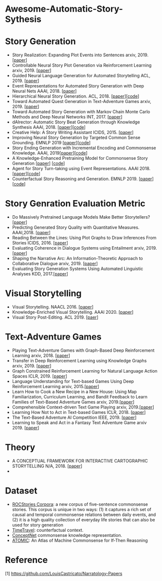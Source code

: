 # Awesome-Automatic-Story-Sythesis

# Story Generation  
- Story Realization: Expanding Plot Events into Sentences arxiv, 2019. [[paper](https://arxiv.org/abs/1909.03480)]
- Controllable Neural Story Plot Generation via Reinforcement Learning arxiv, 2019. [[paper](https://arxiv.org/abs/1809.10736)]  
- Guided Neural Language Generation for Automated Storytelling ACL, 2019. [[paper](https://www.aclweb.org/anthology/W19-3405/)]  
- Event Representations for Automated Story Generation with Deep Neural Nets AAAI, 2018. [[paper](https://www.aaai.org/ocs/index.php/AAAI/AAAI18/paper/view/17046/15769)]  
- Hierarchical Neural Story Generation. ACL, 2018.  [[paper](https://arxiv.org/abs/1805.04833)][[code](https://github.com/kevalnagda/StoryGeneration)]  
- Toward Automated Quest Generation in Text-Adventure Games arxiv, 2019. [[paper](https://arxiv.org/abs/1909.06283)]  
- Toward Automated Story Generation with Markov Chain Monte Carlo Methods and Deep Neural Networks INT, 2017. [[paper](https://www.cc.gatech.edu/~riedl/pubs/int17.pdf)]  
- dAIrector: Automatic Story Beat Generation through Knowledge Synthesis AAAI, 2018.  [[paper](https://arxiv.org/abs/1811.03423)][[code](https://github.com/korymath/dairector)] 
- Creative Help: A Story Writing Assistant ICIDS, 2015. [[paper](https://people.ict.usc.edu/gordon/public_html/publications/ICIDS15.PDF)]  
- Improving Neural Story Generation by Targeted Common Sense Grounding. EMNLP 2019 [[paper](https://arxiv.org/pdf/1908.09451.pdf)][[code](https://github.com/calclavia/story-generation)]
- Story Ending Generation with Incremental Encoding and Commonsense Knowledge. AAAI, 2019[[paper](https://arxiv.org/pdf/1808.10113.pdf)][[code](https://github.com/JianGuanTHU/StoryEndGen)]
- A Knowledge-Enhanced Pretraining Model for Commonsense Story Generation [[paper](https://arxiv.org/pdf/2001.05139.pdf)] [[code](https://github.com/JianGuanTHU/CommonsenseStoryGen)]
- Agent for Story Turn-taking using Event Representations. AAAI 2018. [[paper](https://laramartin.net/pub/AAAI18-EventRepresentations.pdf)][[code](https://github.com/lara-martin/ASTER)]  
- Counterfactual Story Reasoning and Generation. EMNLP 2019. [[paper](https://arxiv.org/abs/1909.04076)] [[code](https://github.com/qkaren/Counterfactual-StoryRW)]



# Story Genration Evaluation Metric
- Do Massively Pretrained Language Models Make Better Storytellers? [[paper](https://www.aclweb.org/anthology/K19-1079.pdf)]
- Predicting Generated Story Quality with Quantitative Measures. AAAI,2018. [[paper](https://www.aclweb.org/anthology/K19-1079.pdf)]
- Reading Between the Lines: Using Plot Graphs to Draw Inferences From Stories ICIDS, 2016. [[paper](https://link.springer.com/chapter/10.1007/978-3-319-48279-8_18)]
- Evaluating Coherence in Dialogue Systems using Entailment arxiv, 2019.[[paper](https://arxiv.org/abs/1904.03371)]
- Shaping the Narrative Arc: An Information-Theoretic Approach to Collaborative Dialogue arxiv, 2019. [[paper](https://arxiv.org/abs/1901.11528)]
- Evaluating Story Generation Systems Using Automated Linguistic Analyses KDD, 2017.[[paper](https://roemmele.github.io/publications/fiction_generation.pdf)]


# Visual Storytelling
- Visual Storytelling.  NAACL 2016. [[paper](https://arxiv.org/abs/1604.03968)]
- Knowledge-Enriched Visual Storytelling. AAAI 2020. [[paper](https://arxiv.org/abs/1912.01496)]
- Visual Story Post-Editing. ACL 2019. [[paer](https://arxiv.org/abs/1906.01764)]


# Text-Adventure Games
- Playing Text-Adventure Games with Graph-Based Deep Reinforcement Learning arxiv, 2018. [[paper](https://arxiv.org/abs/1812.01628)]
- Transfer in Deep Reinforcement Learning using Knowledge Graphs arxiv, 2019. [[paper](https://arxiv.org/abs/1908.06556)]
- Graph Constrained Reinforcement Learning for Natural Language Action Spaces ICLR, 2019. [[paper](https://openreview.net/forum?id=B1x6w0EtwH)]
- Language Understanding for Text-based Games Using Deep Reinforcement Learning arxiv, 2015.[[paper](https://arxiv.org/abs/1506.08941)]
- Learn How to Cook a New Recipe in a New House: Using Map Familiarization, Curriculum Learning, and Bandit Feedback to Learn Families of Text-Based Adventure Games arxiv, 2019.[[paper](https://arxiv.org/abs/1908.04777)]
- Comprehensible Context-driven Text Game Playing arxiv, 2019.[[paper](https://arxiv.org/abs/1905.02265)]
- Learning How Not to Act in Text-based Games ICLR, 2018. [[paper](https://openreview.net/forum?id=B1-tVX1Pz)]
- The Text-Based Adventure AI Competition IEEE, 2019. [[paper](https://ieeexplore.ieee.org/abstract/document/8629315)]
- Learning to Speak and Act in a Fantasy Text Adventure Game arxiv 2019. [[paper](https://arxiv.org/abs/1903.03094)]


# Theory
- A CONCEPTUAL FRAMEWORK FOR INTERACTIVE CARTOGRAPHIC STORYTELLING N/A, 2018. [[paper](https://library.itc.utwente.nl/papers_2018/msc/gfm/LandaverdeCortes.pdf)]
- 

# Dataset
- [ROCStories Corpora](https://www.cs.rochester.edu/nlp/rocstories/): a new corpus of five-sentence commonsense stories. This corpus is unique in two ways: (1) it captures a rich set of causal and temporal commonsense relations between daily events, and (2) it is a high quality collection of everyday life stories that can also be used for story generation
- [TimeTravel](https://drive.google.com/file/d/150jP5FEHqJD3TmTO_8VGdgqBftTDKn4w/view): counterfactual context.
- [ConceptNet](https://ttic.uchicago.edu/~kgimpel/commonsense.html) commonsense knowledge representation.
- [ATOMIC](https://homes.cs.washington.edu/~msap/atomic/): An Atlas of Machine Commonsense for If-Then Reasoning


# Reference
[1] https://github.com/LouisCastricato/Narratology-Papers
